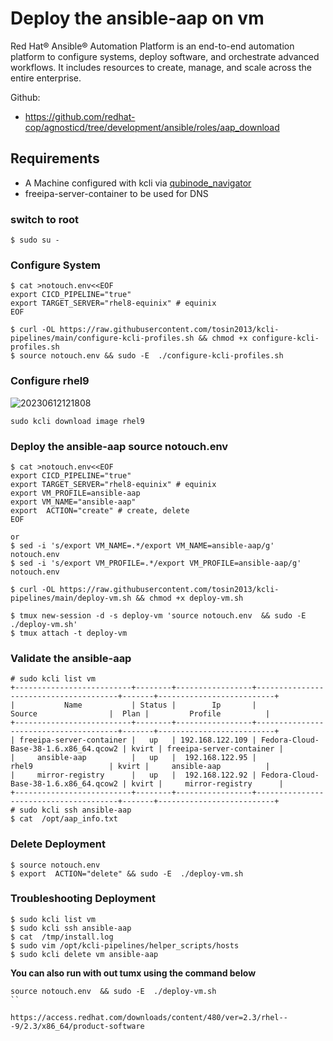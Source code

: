 # Deploy the ansible-aap on vm

Red Hat® Ansible® Automation Platform is an end-to-end automation platform to configure systems, deploy software, and orchestrate advanced workflows. It includes resources to create, manage, and scale across the entire enterprise.

Github:
 * https://github.com/redhat-cop/agnosticd/tree/development/ansible/roles/aap_download


## Requirements
* A Machine configured with kcli via [qubinode_navigator](https://github.com/tosin2013/qubinode_navigator)
* freeipa-server-container to be used for DNS

### switch to root
```
$ sudo su - 
```

### Configure System 
```
$ cat >notouch.env<<EOF
export CICD_PIPELINE="true" 
export TARGET_SERVER="rhel8-equinix" # equinix 
EOF

$ curl -OL https://raw.githubusercontent.com/tosin2013/kcli-pipelines/main/configure-kcli-profiles.sh && chmod +x configure-kcli-profiles.sh
$ source notouch.env && sudo -E  ./configure-kcli-profiles.sh 
```

### Configure rhel9 
![20230612121808](https://i.imgur.com/ho68kF9.png)
```
sudo kcli download image rhel9
```

### Deploy the ansible-aap source notouch.env 
```
$ cat >notouch.env<<EOF
export CICD_PIPELINE="true" 
export TARGET_SERVER="rhel8-equinix" # equinix 
export VM_PROFILE=ansible-aap
export VM_NAME="ansible-aap"
export  ACTION="create" # create, delete
EOF

or 
$ sed -i 's/export VM_NAME=.*/export VM_NAME=ansible-aap/g' notouch.env
$ sed -i 's/export VM_PROFILE=.*/export VM_PROFILE=ansible-aap/g' notouch.env

$ curl -OL https://raw.githubusercontent.com/tosin2013/kcli-pipelines/main/deploy-vm.sh && chmod +x deploy-vm.sh

$ tmux new-session -d -s deploy-vm 'source notouch.env  && sudo -E  ./deploy-vm.sh'
$ tmux attach -t deploy-vm
```

### Validate the ansible-aap
```
# sudo kcli list vm 
+--------------------------+--------+-----------------+---------------------------------------+-------+--------------------------+
|           Name           | Status |        Ip       |                 Source                |  Plan |         Profile          |
+--------------------------+--------+-----------------+---------------------------------------+-------+--------------------------+
| freeipa-server-container |   up   | 192.168.122.109 | Fedora-Cloud-Base-38-1.6.x86_64.qcow2 | kvirt | freeipa-server-container |
|     ansible-aap          |   up   |  192.168.122.95 |                 rhel9                 | kvirt |     ansible-aap          |
|     mirror-registry      |   up   |  192.168.122.92 | Fedora-Cloud-Base-38-1.6.x86_64.qcow2 | kvirt |     mirror-registry      |
+--------------------------+--------+-----------------+---------------------------------------+-------+--------------------------+
# sudo kcli ssh ansible-aap
$ cat  /opt/aap_info.txt
```

### Delete Deployment 
```
$ source notouch.env
$ export  ACTION="delete" && sudo -E  ./deploy-vm.sh
```

### Troubleshooting Deployment
```
$ sudo kcli list vm
$ sudo kcli ssh ansible-aap
$ cat  /tmp/install.log
$ sudo vim /opt/kcli-pipelines/helper_scripts/hosts
$ sudo kcli delete vm ansible-aap
``` 

**You can also run with out tumx using the command below**
```
source notouch.env  && sudo -E  ./deploy-vm.sh
``

https://access.redhat.com/downloads/content/480/ver=2.3/rhel---9/2.3/x86_64/product-software
